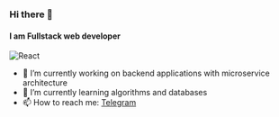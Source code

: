 ### Hi there 👋
#### I am Fullstack web developer
![React]([https://user-images.githubusercontent.com/25181517/192107858-fe19f043-c502-4009-8c47-476fc89718ad.png](https://camo.githubusercontent.com/cc679590198a19fb9a6103b6987f905846709870ca6b4e623788aedb198abc18/68747470733a2f2f63646e2e73696d706c6569636f6e732e6f72672f72656163742f3030302f666666))

- 🔭 I’m currently working on backend applications with microservice architecture
- 🌱 I’m currently learning algorithms and databases
- 📫 How to reach me: [Telegram](https://t.me/alexander_pershin_dev)
